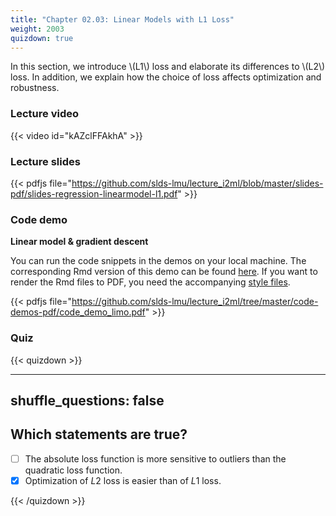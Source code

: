```yaml
---
title: "Chapter 02.03: Linear Models with L1 Loss"
weight: 2003
quizdown: true
---
```

In this section, we introduce \\(L1\\) loss and elaborate its differences to \\(L2\\) loss. In addition, we explain how the choice of loss affects optimization and robustness.

<!--more-->

### Lecture video

{{< video id="kAZclFFAkhA" >}}

### Lecture slides

{{< pdfjs file="https://github.com/slds-lmu/lecture_i2ml/blob/master/slides-pdf/slides-regression-linearmodel-l1.pdf" >}}

### Code demo 

**Linear model & gradient descent**

You can run the code snippets in the demos on your local machine. The corresponding Rmd version of this demo can be found [here](https://github.com/compstat-lmu/lecture_i2ml/blob/master/code-demos/code_demo_limo.Rmd). If you want to render the Rmd files to PDF, you need the accompanying [style files](https://github.com/compstat-lmu/lecture_i2ml/tree/master/style). 

{{< pdfjs file="https://github.com/slds-lmu/lecture_i2ml/tree/master/code-demos-pdf/code_demo_limo.pdf" >}}

### Quiz

{{< quizdown >}}

---
shuffle_questions: false
---

## Which statements are true? 

- [ ] The absolute loss function is more sensitive to outliers than the quadratic loss function.
- [x] Optimization of $L2$ loss is easier than of $L1$ loss.

{{< /quizdown >}}


